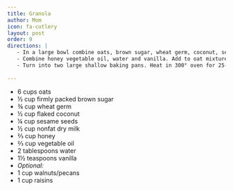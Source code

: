 ```yaml
---
title: Granola
author: Mom
icon: fa-cutlery
layout: post
order: 9
directions: |
   - In a large bowl combine oats, brown sugar, wheat germ, coconut, sesame seeds, and nonfat dry milk (and possibly nuts).
   - Combine honey vegetable oil, water and vanilla. Add to oat mixture. Stir and coat ingredients well.
   - Turn into two large shallow baking pans. Heat in 300° oven for 25-35 minutes or until lightly toasted. Stir twice during heating. Stir occasionally while cooling. Crumble into pieces. If desired add raisins. 
   
---
```


<ul>
	<li>6 cups oats</li>
	<li>½ cup firmly packed brown sugar</li>
	<li>¾ cup wheat germ</li>
	<li>½ cup flaked coconut</li>
	<li>¼ cup sesame seeds</li>
	<li>½ cup nonfat dry milk</li>
	<li>⅔ cup honey</li>
	<li>⅔ cup vegetable oil</li>
	<li>2 tablespoons water</li>
	<li>1½ teaspoons vanilla</li>
	<li> <em> Optional: </em> </li>
	<li>1 cup walnuts/pecans</li>
	<li>1 cup raisins</li>
</ul>